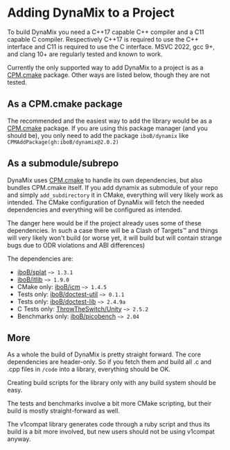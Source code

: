 # Adding DynaMix to a Project

To build DynaMix you need a C++17 capable C++ compiler and a C11 capable C compiler. Respectively C++17 is required to use the C++ interface and C11 is required to use the C interface. MSVC 2022, gcc 9+, and clang 10+ are regularly tested and known to work.

Currently the only supported way to add DynaMix to a project is as a [CPM.cmake](https://github.com/cpm-cmake/CPM.cmake) package. Other ways are listed below, though they are not tested.

## As a CPM.cmake package

The recommended and the easiest way to add the library would be as a [CPM.cmake](https://github.com/cpm-cmake/CPM.cmake) package. If you are using this package manager (and you should be), you only need to add the package `iboB/dynamix` like `CPMAddPackage(gh:iboB/dynamix@2.0.2)`

## As a submodule/subrepo

DynaMix uses [CPM.cmake](https://github.com/cpm-cmake/CPM.cmake) to handle its own dependencies, but also bundles CPM.cmake itself. If you add dynamix as submodule of your repo and simply `add_subdirectory` it in CMake, everything will very likely work as intended. The CMake configuration of DynaMix will fetch the needed dependencies and everything will be configured as intended.

The danger here would be if the project already uses some of these dependencies. In such a case there will be a Clash of Targets&trade; and things will very likely won't build (or worse yet, it will build but will contain strange bugs due to ODR violations and ABI differences)

The dependencies are:

* [iboB/splat](https://github.com/iboB/splat) `~> 1.3.1`
* [iboB/itlib](https://github.com/iboB/itlib) `~> 1.9.0`
* CMake only: [iboB/icm](https://github.com/iboB/icm) `~> 1.4.5`
* Tests only: [iboB/doctest-util](https://github.com/iboB/doctest-util) `~> 0.1.1`
* Tests only: [iboB/doctest-lib](https://github.com/iboB/doctest-lib) `~> 2.4.9a`
* C Tests only: [ThrowTheSwitch/Unity](https://github.com/iboB/doctest-util) `~> 2.5.2`
* Benchmarks only: [iboB/picobench](https://github.com/iboB/picobench) `~> 2.04`

## More

As a whole the build of DynaMix is pretty straight forward. The core dependencies are header-only. So if you fetch them and build all .c and .cpp files in `/code` into a library, everything should be OK.

Creating build scripts for the library only with any build system should be easy.

The tests and benchmarks involve a bit more CMake scripting, but their build is mostly straight-forward as well.

The v1compat library generates code through a ruby script and thus its build is a bit more involved, but new users should not be using v1compat anyway.
